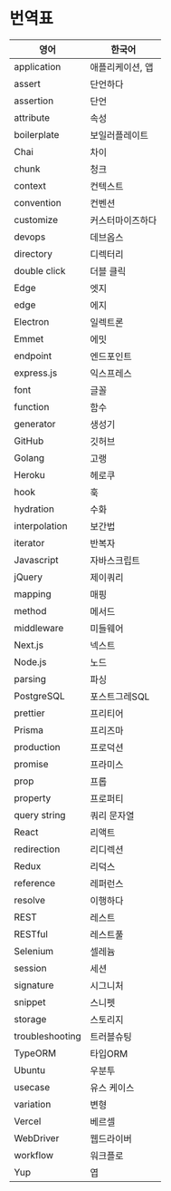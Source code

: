 # 번역표

| 영어            | 한국어           |
| --------------- | ---------------- |
| application     | 애플리케이션, 앱 |
| assert          | 단언하다         |
| assertion       | 단언             |
| attribute       | 속성             |
| boilerplate     | 보일러플레이트   |
| Chai            | 차이             |
| chunk           | 청크             |
| context         | 컨텍스트         |
| convention      | 컨벤션           |
| customize       | 커스터마이즈하다 |
| devops          | 데브옵스         |
| directory       | 디렉터리         |
| double click    | 더블 클릭        |
| Edge            | 엣지             |
| edge            | 에지             |
| Electron        | 일렉트론         |
| Emmet           | 에밋             |
| endpoint        | 엔드포인트       |
| express.js      | 익스프레스       |
| font            | 글꼴             |
| function        | 함수             |
| generator       | 생성기           |
| GitHub          | 깃허브           |
| Golang          | 고랭             |
| Heroku          | 헤로쿠           |
| hook            | 훅               |
| hydration       | 수화             |
| interpolation   | 보간법           |
| iterator        | 반복자           |
| Javascript      | 자바스크립트     |
| jQuery          | 제이쿼리         |
| mapping         | 매핑             |
| method          | 메서드           |
| middleware      | 미들웨어         |
| Next.js         | 넥스트           |
| Node.js         | 노드             |
| parsing         | 파싱             |
| PostgreSQL      | 포스트그레SQL    |
| prettier        | 프리티어         |
| Prisma          | 프리즈마         |
| production      | 프로덕션         |
| promise         | 프라미스         |
| prop            | 프롭             |
| property        | 프로퍼티         |
| query string    | 쿼리 문자열      |
| React           | 리액트           |
| redirection     | 리디렉션         |
| Redux           | 리덕스           |
| reference       | 레퍼런스         |
| resolve         | 이행하다         |
| REST            | 레스트           |
| RESTful         | 레스트풀         |
| Selenium        | 셀레늄           |
| session         | 세션             |
| signature       | 시그니처         |
| snippet         | 스니펫           |
| storage         | 스토리지         |
| troubleshooting | 트러블슈팅       |
| TypeORM         | 타입ORM          |
| Ubuntu          | 우분투           |
| usecase         | 유스 케이스      |
| variation       | 변형             |
| Vercel          | 베르셀           |
| WebDriver       | 웹드라이버       |
| workflow        | 워크플로         |
| Yup             | 엽               |

